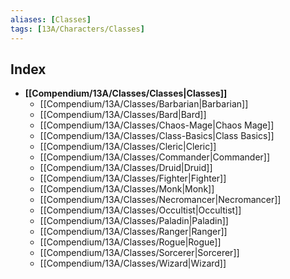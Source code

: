 ```yaml
---
aliases: [Classes]
tags: [13A/Characters/Classes]
---
```


## Index

- **[[Compendium/13A/Classes/Classes|Classes]]**
	- [[Compendium/13A/Classes/Barbarian|Barbarian]]
	- [[Compendium/13A/Classes/Bard|Bard]]
	- [[Compendium/13A/Classes/Chaos-Mage|Chaos Mage]]
	- [[Compendium/13A/Classes/Class-Basics|Class Basics]]
	- [[Compendium/13A/Classes/Cleric|Cleric]]
	- [[Compendium/13A/Classes/Commander|Commander]]
	- [[Compendium/13A/Classes/Druid|Druid]]
	- [[Compendium/13A/Classes/Fighter|Fighter]]
	- [[Compendium/13A/Classes/Monk|Monk]]
	- [[Compendium/13A/Classes/Necromancer|Necromancer]]
	- [[Compendium/13A/Classes/Occultist|Occultist]]
	- [[Compendium/13A/Classes/Paladin|Paladin]]
	- [[Compendium/13A/Classes/Ranger|Ranger]]
	- [[Compendium/13A/Classes/Rogue|Rogue]]
	- [[Compendium/13A/Classes/Sorcerer|Sorcerer]]
	- [[Compendium/13A/Classes/Wizard|Wizard]]
